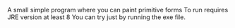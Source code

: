 A small simple program where you can paint primitive forms
To run requires JRE version at least 8
You can try just by running the exe file.